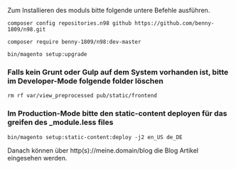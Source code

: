 Zum Installieren des moduls bitte folgende untere Befehle ausführen.

`composer config repositories.n98 github https://github.com/benny-1809/n98.git`

`composer require benny-1809/n98:dev-master`

`bin/magento setup:upgrade`

### Falls kein Grunt oder Gulp auf dem System vorhanden ist, bitte im Developer-Mode folgende folder löschen
`rm rf var/view_preprocessed pub/static/frontend`

### Im Production-Mode bitte den static-content deployen für das greifen des _module.less files
`bin/magento setup:static-content:deploy -j2 en_US de_DE`

Danach können über http(s)://meine.domain/blog die Blog Artikel eingesehen werden.

